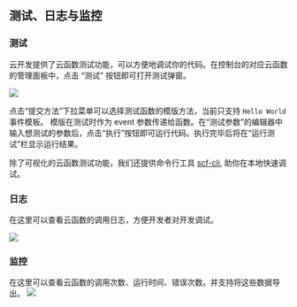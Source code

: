 ## 测试、日志与监控

### 测试
云开发提供了云函数测试功能，可以方便地调试你的代码。在控制台的对应云函数的管理面板中，点击 “测试” 按钮即可打开测试弹窗。

![](https://ask.qcloudimg.com/draft/1011618/43bd3oo2am.png)

点击“提交方法”下拉菜单可以选择测试函数的模版方法，当前只支持 `Hello World` 事件模板。 模版在测试时作为 event 参数传递给函数。在“测试参数”的编辑器中输入想测试的参数后，点击“执行”按钮即可运行代码。执行完毕后将在“运行测试”栏显示运行结果。

除了可视化的云函数测试功能，我们还提供命令行工具 [scf-cli](https://github.com/TencentCloud/scf-node-debug), 助你在本地快速调试。

### 日志
在这里可以查看云函数的调用日志，方便开发者对开发调试。

![](https://ask.qcloudimg.com/draft/1011618/28l5soe7km.png)

### 监控
在这里可以查看云函数的调用次数、运行时间、错误次数。并支持将这些数据导出。 
![](https://ask.qcloudimg.com/draft/1011618/snsez2lwqc.png)

